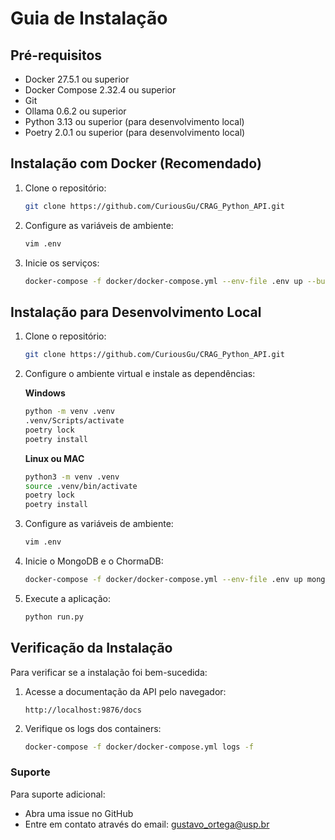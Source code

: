 # Guia de Instalação

## Pré-requisitos

- Docker 27.5.1 ou superior
- Docker Compose 2.32.4 ou superior
- Git
- Ollama 0.6.2 ou superior
- Python 3.13 ou superior (para desenvolvimento local)
- Poetry 2.0.1 ou superior (para desenvolvimento local)

## Instalação com Docker (Recomendado)

1. Clone o repositório:
   ```bash
   git clone https://github.com/CuriousGu/CRAG_Python_API.git
   ```

2. Configure as variáveis de ambiente:
   ```bash
   vim .env
   ```

3. Inicie os serviços:
   ```bash
   docker-compose -f docker/docker-compose.yml --env-file .env up --build
   ```

## Instalação para Desenvolvimento Local

1. Clone o repositório:
   ```bash
   git clone https://github.com/CuriousGu/CRAG_Python_API.git
   ```

2. Configure o ambiente virtual e instale as dependências:

   **Windows**
   ```bash
   python -m venv .venv
   .venv/Scripts/activate
   poetry lock
   poetry install
   ```

   **Linux ou MAC**
   ```bash
   python3 -m venv .venv
   source .venv/bin/activate
   poetry lock
   poetry install
   ```


3. Configure as variáveis de ambiente:
   ```bash
   vim .env
   ```

4. Inicie o MongoDB e o ChormaDB:
   ```bash
   docker-compose -f docker/docker-compose.yml --env-file .env up mongodb chroma -d
   ```

5. Execute a aplicação:
   ```bash
   python run.py
   ```


## Verificação da Instalação

Para verificar se a instalação foi bem-sucedida:

1. Acesse a documentação da API pelo navegador:
   ```
   http://localhost:9876/docs
   ```

2. Verifique os logs dos containers:
   ```bash
   docker-compose -f docker/docker-compose.yml logs -f
   ```

### Suporte

Para suporte adicional:
- Abra uma issue no GitHub
- Entre em contato através do email: gustavo_ortega@usp.br
